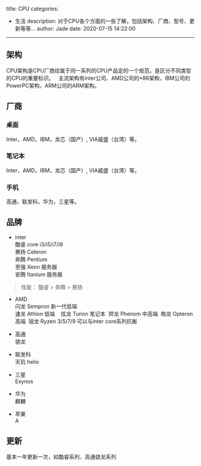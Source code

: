 title: CPU
categories:
  - 生活
description: 对于CPU各个方面的一些了解，包括架构、厂商、型号、更新等等...
author: Jade
date: 2020-07-15 14:22:00
---
## 架构
CPU架构是CPU厂商给属于同一系列的CPU产品定的一个规范，是区分不同类型的CPU的重要标识。  
主流架构有inter公司、AMD公司的×86架构，IBM公司的PowerPC架构，ARM公司的ARM架构。

## 厂商
### 桌面
Inter，AMD，IBM，龙芯（国产）, VIA威盛（台湾）等。
### 笔记本
Inter，AMD，IBM，龙芯（国产）, VIA威盛（台湾）等。
### 手机
高通，联发科，华为，三星等。

## 品牌
- inter  
酷睿 core i3/i5/i7/i9  
赛扬 Celeron   
奔腾 Pentium   
至强 Xeon 服务器  
安腾 Itanium 服务器 
> 性能： 酷睿 > 奔腾 > 赛扬

- AMD  
闪龙 Sempron 新一代低端  
速龙 Athlon 低端    
炫龙 Turion 笔记本  
羿龙 Phenom 中高端  
皓龙 Opteron 高端 
锐龙 Ryzen 3/5/7/9 可以与inter core系列抗衡  

- 高通  
骁龙

- 联发科  
天玑
helio

- 三星  
Exynos

- 华为  
麒麟

- 苹果  
A


## 更新
基本一年更新一次，如酷睿系列、高通骁龙系列


